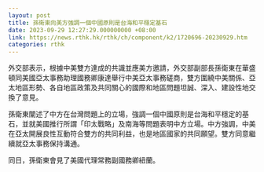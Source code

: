```yaml
---
layout: post
title: 孫衛東向美方強調一個中國原則是台海和平穩定基石
date: 2023-09-29 12:27:29.000000000 +08:00
link: https://news.rthk.hk/rthk/ch/component/k2/1720696-20230929.htm
categories: rthk
---
```


外交部表示，根據中美雙方達成的共識並應美方邀請，外交部副部長孫衛東在華盛頓同美國亞太事務助理國務卿康達舉行中美亞太事務磋商，雙方圍繞中美關係、亞太地區形勢、各自地區政策及共同關心的國際和地區問題坦誠、深入、建設性地交換了意見。

孫衛東闡述了中方在台灣問題上的立場，強調一個中國原則是台海和平穩定的基石，並就美國推行所謂「印太戰略」及南海等問題表明中方立場。中方強調，中美在亞太開展良性互動符合雙方的共同利益，也是地區國家的共同願望。雙方同意繼續就亞太事務保持溝通。

同日，孫衛東會見了美國代理常務副國務卿紐蘭。
